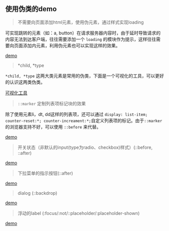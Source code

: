 ## 使用伪类的demo

> 不需要向页面添加html元素，使用伪元素，通过样式实现loading

可实现跳转的元素（如：a, button）在请求服务器内容时，由于延时导致请求的内容无法到达客户端，往往需要添加一个 `loading` 的模块作为提示，这样往往需要向页面添加内元素，利用伪元素也可以实现这样的效果。

[demo](https://codepen.io/lvzhenbang/pen/ReNaBV)

> *child, *type

`*child, *type` 这两大类元素是常用的伪类，下面是一个可视化的工具，可以更好的认识这两类伪类。

[可视化工具](https://codepen.io/rachel_web/pen/RPOxxR)

> `::marker` 定制列表项标记块的效果

除了使用元素li，dt, dd这样的列表项，还可以通过 `display: list-item; counter-reset:*; counter-increament:*;`自定义列表项的标记。由于`::marker`的浏览器支持不好，可以使用 `::before` 来代替。

[demo](https://codepen.io/lvzhenbang/pen/ReNeoa)

> 开关状态（非默认的input(type为radio、checkbox)样式）(::before, ::after)

[demo](https://codepen.io/lvzhenbang/pen/vVEeoZ)

> 下拉菜单的指示按钮(::after)

[demo](https://codepen.io/lvzhenbang/pen/QZbEoe)

> dialog (::backdrop)

[demo](https://codepen.io/lvzhenbang/pen/PyjYzZ)

> 浮动的label (:focus/:not/::placeholder/:placeholder-shown)

[demo](https://codepen.io/lvzhenbang/pen/yRowVE)